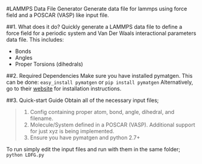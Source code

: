 #LAMMPS Data File Generator
Generate data file for lammps using force field and a POSCAR (VASP) like input file.

##1. What does it do?
Quickly generate a LAMMPS data file to define a force field for a periodic system and Van Der Waals interactional parameters data file. 
This includes:
* Bonds
* Angles
* Proper Torsions (dihedrals)

##2. Required Dependencies
Make sure you have installed pymatgen. This can be done:
    `easy_install pymatgen`
or 
    `pip install pymatgen`
Alternatively, go to their [website](http://pymatgen.org/) for installation instructions.

##3. Quick-start Guide
Obtain all of the necessary input files; 
>1. Config containing proper atom, bond, angle, dihedral, and filename.
>2. Molecule/System defined in a POSCAR (VASP). Additional support for just xyz is being implemented.
>3. Ensure you have pymatgen and python 2.7+

To run simply edit the input files and run with them in the same folder;
`python LDFG.py`
